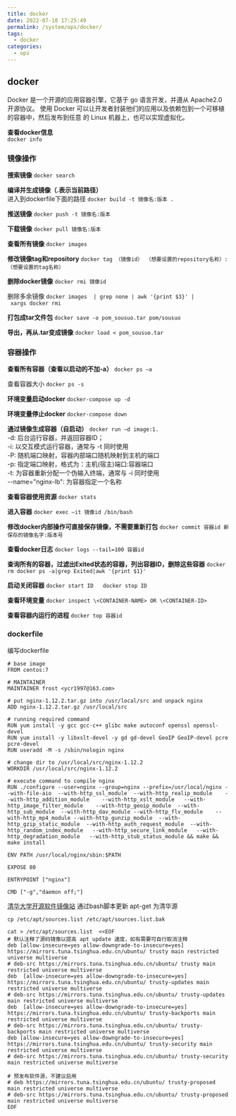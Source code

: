 ```yaml
---
title: docker
date: 2022-07-18 17:25:49
permalink: /system/ops/docker/
tags: 
  - docker
categories:
  - ops
---
```


## docker
Docker 是一个开源的应用容器引擎，它基于 go 语言开发，并遵从 Apache2.0 开源协议。 使用 Docker 可以让开发者封装他们的应用以及依赖包到一个可移植的容器中，然后发布到任意 的 Linux 机器上，也可以实现虚拟化。  

**查看docker信息**  
`docker info `
### 镜像操作
**搜索镜像**
`docker search`  

**编译并生成镜像（.表示当前路径）**  
进入到dockerfile下面的路径
`docker build -t 镜像名:版本 .`  

**推送镜像**
`docker push -t 镜像名:版本`  

**下载镜像**
`docker pull 镜像名:版本`  

**查看所有镜像**
`docker images`  

**修改镜像tag和repository**
`docker tag （镜像id） （想要设置的repository名称）:（想要设置的tag名称）`  

**删除docker镜像**
`docker rmi 镜像id`  

删除多余镜像
`docker images  | grep none | awk '{print $3}' | xargs docker rmi`

**打包成tar文件包**
`docker save -o pom_sousuo.tar pom/sousuo`  

**导出，再从.tar变成镜像**
`docker load < pom_sousuo.tar  `

### 容器操作
**查看所有容器（查看以启动的不加-a）**
`docker ps –a`  

查看容器大小
`docker ps -s`

**环境变量启动docker**
`docker-compose up -d`  

**环境变量停止docker**
`docker-compose down`  

**通过镜像生成容器（自启动）**
`docker run –d image:1.`  
-d: 后台运行容器，并返回容器ID；  
-i: 以交互模式运行容器，通常与 -t 同时使用  
-P: 随机端口映射，容器内部端口随机映射到主机的端口  
-p: 指定端口映射，格式为：主机(宿主)端口:容器端口  
-t: 为容器重新分配一个伪输入终端，通常与 -i 同时使用  
--name="nginx-lb": 为容器指定一个名称  

**查看容器使用资源**
`docker stats`  

**进入容器**
`docker exec –it 镜像id /bin/bash`  

**修改docker内部操作可直接保存镜像，不需要重新打包**
`docker commit 容器id 新保存的镜像名字:版本号`  

**查看docker日志**
`docker logs --tail=100 容器id`  

**查询所有的容器，过滤出Exited状态的容器，列出容器ID，删除这些容器**
`docker rm docker ps -a|grep Exited|awk '{print $1}'`  

**启动关闭容器**
`docker start ID   docker stop ID`  

**查看环境变量**
`docker inspect \<CONTAINER-NAME> OR \<CONTAINER-ID>`  

**查看容器内运行的进程**
`docker top 容器id`

### dockerfile
编写dockerfile
```text
# base image
FROM centos:7

# MAINTAINER
MAINTAINER frost <ycr1997@163.com>

# put nginx-1.12.2.tar.gz into /usr/local/src and unpack nginx
ADD nginx-1.12.2.tar.gz /usr/local/src

# running required command
RUN yum install -y gcc gcc-c++ glibc make autoconf openssl openssl-devel 
RUN yum install -y libxslt-devel -y gd gd-devel GeoIP GeoIP-devel pcre pcre-devel
RUN useradd -M -s /sbin/nologin nginx

# change dir to /usr/local/src/nginx-1.12.2
WORKDIR /usr/local/src/nginx-1.12.2

# execute command to compile nginx
RUN ./configure --user=nginx --group=nginx --prefix=/usr/local/nginx --with-file-aio  --with-http_ssl_module  --with-http_realip_module    --with-http_addition_module    --with-http_xslt_module   --with-http_image_filter_module    --with-http_geoip_module  --with-http_sub_module  --with-http_dav_module --with-http_flv_module    --with-http_mp4_module --with-http_gunzip_module  --with-http_gzip_static_module  --with-http_auth_request_module  --with-http_random_index_module   --with-http_secure_link_module   --with-http_degradation_module   --with-http_stub_status_module && make && make install

ENV PATH /usr/local/nginx/sbin:$PATH

EXPOSE 80

ENTRYPOINT ["nginx"]

CMD ["-g","daemon off;"]
```

[清华大学开源软件镜像站](https://mirrors.tuna.tsinghua.edu.cn/)
通过bash脚本更新 apt-get 为清华源
```shell
cp /etc/apt/sources.list /etc/apt/sources.list.bak  

cat > /etc/apt/sources.list  <<EOF
# 默认注释了源码镜像以提高 apt update 速度，如有需要可自行取消注释
deb [allow-insecure=yes allow-downgrade-to-insecure=yes] https://mirrors.tuna.tsinghua.edu.cn/ubuntu/ trusty main restricted universe multiverse
# deb-src https://mirrors.tuna.tsinghua.edu.cn/ubuntu/ trusty main restricted universe multiverse
deb  [allow-insecure=yes allow-downgrade-to-insecure=yes]  https://mirrors.tuna.tsinghua.edu.cn/ubuntu/ trusty-updates main restricted universe multiverse
# deb-src https://mirrors.tuna.tsinghua.edu.cn/ubuntu/ trusty-updates main restricted universe multiverse
deb  [allow-insecure=yes allow-downgrade-to-insecure=yes]   https://mirrors.tuna.tsinghua.edu.cn/ubuntu/ trusty-backports main restricted universe multiverse
# deb-src https://mirrors.tuna.tsinghua.edu.cn/ubuntu/ trusty-backports main restricted universe multiverse
deb [allow-insecure=yes allow-downgrade-to-insecure=yes]   https://mirrors.tuna.tsinghua.edu.cn/ubuntu/ trusty-security main restricted universe multiverse
# deb-src https://mirrors.tuna.tsinghua.edu.cn/ubuntu/ trusty-security main restricted universe multiverse

# 预发布软件源，不建议启用
# deb https://mirrors.tuna.tsinghua.edu.cn/ubuntu/ trusty-proposed main restricted universe multiverse
# deb-src https://mirrors.tuna.tsinghua.edu.cn/ubuntu/ trusty-proposed main restricted universe multiverse
EOF
```